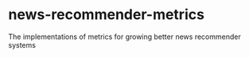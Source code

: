# news-recommender-metrics

The implementations of metrics for growing better news recommender systems
